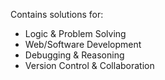 Contains solutions for:
- Logic & Problem Solving
- Web/Software Development
- Debugging & Reasoning
- Version Control & Collaboration
